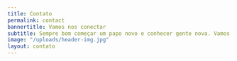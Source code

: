 ```yaml
---
title: Contato
permalink: contact
bannertitle: Vamos nos conectar
subtitle: Sempre bom começar um papo novo e conhecer gente nova. Vamos conversar?
image: "/uploads/header-img.jpg"
layout: contato
---
```


